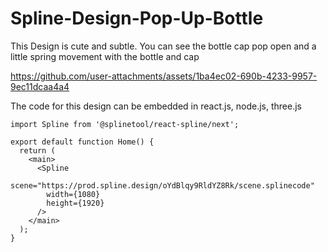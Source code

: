 # Spline-Design-Pop-Up-Bottle
This Design is cute and subtle. You can see the bottle cap pop open and a little spring movement with the bottle and cap 

https://github.com/user-attachments/assets/1ba4ec02-690b-4233-9957-9ec11dcaa4a4

The code for this design can be embedded in react.js, node.js, three.js
```
import Spline from '@splinetool/react-spline/next';

export default function Home() {
  return (
    <main>
      <Spline
        scene="https://prod.spline.design/oYdBlqy9RldYZ8Rk/scene.splinecode" 
        width={1080}
        height={1920}
      />
    </main>
  );
}
```
